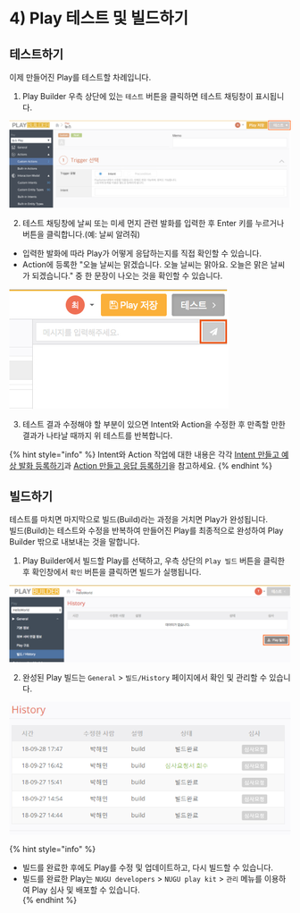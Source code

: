 # 4\) Play 테스트 및 빌드하기

## 테스트하기

이제 만들어진 Play를 테스트할 차례입니다.

1. Play Builder 우측 상단에 있는 `테스트` 버튼을 클릭하면 테스트 채팅창이 표시됩니다.

![](../../../.gitbook/assets/assets_ch3_314_c01.png)

2. 테스트 채팅창에 날씨 또는 미세 먼지 관련 발화를 입력한 후 Enter 키를 누르거나 버튼을 클릭합니다.\(예: 날씨 알려줘\)

* 입력한 발화에 따라 Play가 어떻게 응답하는지를 직접 확인할 수 있습니다.
* Action에 등록한 "오늘 날씨는 맑겠습니다. 오늘 날씨는 맑아요. 오늘은 맑은 날씨가 되겠습니다." 중 한 문장이 나오는 것을 확인할 수 있습니다.

![](../../../.gitbook/assets/assets_chat_test_1__1.jpg)

3. 테스트 결과 수정해야 할 부분이 있으면 Intent와 Action을 수정한 후 만족할 만한 결과가 나타날 때까지 위 테스트를 반복합니다.

{% hint style="info" %}
Intent와 Action 작업에 대한 내용은 각각 [Intent 만들고 예상 발화 등록하기](create-an-intent-and-custom-utterances.md)과 [Action 만들고 응답 등록하기](create-an-action-and-an-answer.md)을 참고하세요.
{% endhint %}

## 빌드하기

테스트를 마치면 마지막으로 빌드\(Build\)라는 과정을 거치면 Play가 완성됩니다.  
빌드\(Build\)는 테스트와 수정을 반복하여 만들어진 Play를 최종적으로 완성하여 Play Builder 밖으로 내보내는 것을 말합니다.

1. Play Builder에서 빌드할 Play를 선택하고, 우측 상단의 `Play 빌드` 버튼을 클릭한 후 확인창에서 `확인` 버튼을 클릭하면 빌드가 실행됩니다.

![](../../../.gitbook/assets/assets_ch3_314_c03-1.png)

2. 완성된 Play 빌드는 `General` &gt; `빌드/History` 페이지에서 확인 및 관리할 수 있습니다.

![](../../../.gitbook/assets/assets_ch3_314_c04.png)

{% hint style="info" %}
* 빌드를 완료한 후에도 Play를 수정 및 업데이트하고, 다시 빌드할 수 있습니다.
* 빌드를 완료한 Play는 `NUGU developers` &gt; `NUGU play kit` &gt; `관리` 메뉴를 이용하여 Play 심사 및 배포할 수 있습니다.  
{% endhint %}


